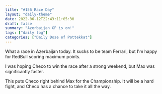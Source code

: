 ```yaml
---
title: "#156 Race Day"
layout: "daily-theme"
date: 2022-06-12T22:43:11+05:30
draft: false
summary: "Azerbaijan GP is on!"
tags: ["daily log"]
categories: ["Daily Dose of Pottekkat"]
---
```


What a race in Azerbaijan today. It sucks to be team Ferrari, but I'm happy for RedBull scoring maximum points.

I was hoping Checo to win the race after a strong weekend, but Max was significantly faster.

This puts Checo right behind Max for the Championship. It will be a hard fight, and Checo has a chance to take it all the way.
